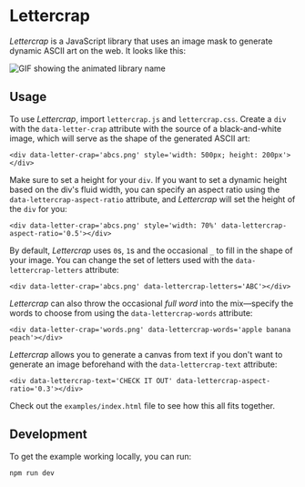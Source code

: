 # Lettercrap

_Lettercrap_ is a JavaScript library that uses an image mask to generate dynamic ASCII art on the web. It looks like this:

<picture>
  <source media="(prefers-color-scheme: dark)" srcset="https://github.com/dabico/lettercrap/assets/34584913/5d9e21ea-9301-49d4-a5c0-e685b762590d">
  <source media="(prefers-color-scheme: light)" srcset="https://github.com/dabico/lettercrap/assets/34584913/62f87c22-25b6-45f5-b8a4-6715ea9d394e">
  <img alt="GIF showing the animated library name" src="https://github.com/dabico/lettercrap/assets/34584913/5d9e21ea-9301-49d4-a5c0-e685b762590d">
</picture>

## Usage

To use _Lettercrap_, import `lettercrap.js` and `lettercrap.css`. Create a `div` with the `data-letter-crap` 
attribute with the source of a black-and-white image, which will serve as the shape of the generated ASCII art:

	<div data-letter-crap='abcs.png' style='width: 500px; height: 200px'></div>

Make sure to set a height for your `div`. If you want to set a dynamic height based on the div's fluid width, 
you can specify an aspect ratio using the `data-lettercrap-aspect-ratio` attribute, and _Lettercrap_ will set the height of the `div` for you:

	<div data-letter-crap='abcs.png' style='width: 70%' data-lettercrap-aspect-ratio='0.5'></div>

By default, _Lettercrap_ uses `0`s, `1`s and the occasional `_` to fill in the shape of your image. You can 
change the set of letters used with the `data-lettercrap-letters` attribute:

	<div data-letter-crap='abcs.png' data-lettercrap-letters='ABC'></div>

_Lettercrap_ can also throw the occasional _full word_ into the mix—specify the words to choose from using 
the `data-lettercrap-words` attribute:

	<div data-letter-crap='words.png' data-lettercrap-words='apple banana peach'></div>

_Lettercrap_ allows you to generate a canvas from text if you don't want to generate an image beforehand
with the `data-lettercrap-text` attribute:

	<div data-lettercrap-text='CHECK IT OUT' data-lettercrap-aspect-ratio='0.3'></div>

Check out the `examples/index.html` file to see how this all fits together.

## Development
To get the example working locally, you can run: 

```bash
npm run dev
```
